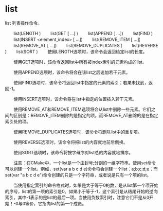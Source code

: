 list
===

list 列表操作命令。

  　　list(LENGTH <list> <output variable>)
  　　list(GET <list> <element index> [<element index> ...] <output variable>)
  　　list(APPEND <list> <element> [<element> ...])
  　　list(FIND <list> <value> <output variable>)
  　　list(INSERT <list> <element_index> <element> [<element> ...])
  　　list(REMOVE_ITEM <list> <value> [<value> ...])
  　　list(REMOVE_AT <list> <index> [<index> ...])
  　　list(REMOVE_DUPLICATES <list>)
  　　list(REVERSE <list>)
  　　list(SORT <list>)
　　使用LENGTH选项时，该命令会返回给定list的长度。

　　使用GET选项时，该命令返回list中所有被index索引的元素构成的list。

　　使用APPEND选项时，该命令将会在该list之后追加若干元素。

　　使用FIND选项时，该命令将返回list中指定的元素的索引；若果未找到，返回-1。

　　使用INSERT选项时，该命令将在list中指定的位置插入若干元素。

　　使用REMOVE_AT和REMOVE_ITEM选项将会从list中删除一些元素。它们之间的区别是：REMOVE_ITEM删除的是指定的项，而REMOVE_AT删除的是在指定索引处的项。

　　使用REMOVE_DUPLICATES选项时，该命令将删除list中的重复项。

　　使用REVERSE选项时，该命令将把list的内容就地前后倒换。

　　使用SORT选项时，该命令将按字母序对list总的内容就地排序。

　　注意：在CMake中，一个list是一个由封号;分割的一组字符串。使用set命令可以创建一个list。例如，set(var a b c d e)命令将会创建一个list：a;b;c;d;e；而set(var "a b c d e")命令创建的只是一个字符串，或者说是只有一个项的list。

　　当使用指定索引的命令格式时，如果<element index>是大于等于0的数，<element index>是从list第一个项开始的序号，list的第一项的索引是0。如果<element index>小于等于-1，这个索引是从结尾开始的逆向索引，其中-1表示的是list的最后一项。当使用负数索引时，注意它们不是从0开始！-0与0等价，它指向list的第一个成员。


